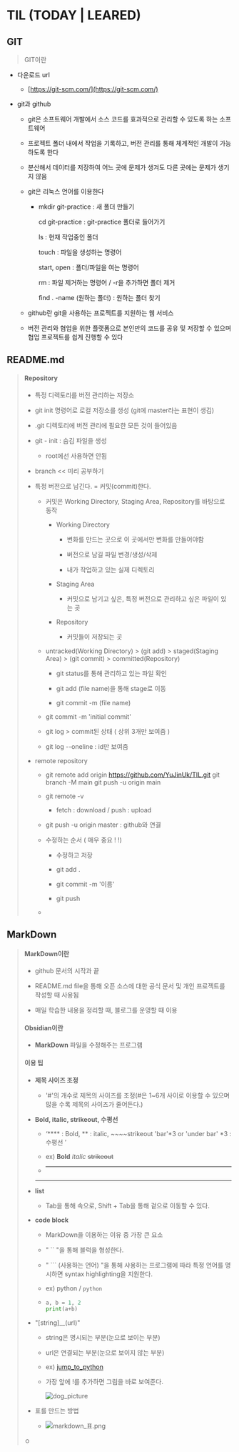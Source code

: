 # TIL (TODAY | LEARED)

## GIT

> GIT이란

- 다운로드 url
  
  - [https://git-scm.com/](https://git-scm.com/)

- git과 github
  
  - git은 소프트웨어 개발에서 소스 코드를 효과적으로 관리할 수 있도록 하는 소프트웨어
  
  - 프로젝트 폴더 내에서 작업을 기록하고, 버전 관리를 통해 체계적인 개발이 가능하도록 한다
  
  - 분산해서 데이터를 저장하여 어느 곳에 문제가 생겨도 다른 곳에는 문제가 생기지 않음
  
  - git은 리눅스 언어를 이용한다
    
    - mkdir git-practice : 새 폴더 만들기
      
      cd git-practice : git-practice 폴더로 들어가기
      
      ls : 현재 작업중인 폴더
      
      touch : 파일을 생성하는 명령어
      
      start, open : 폴더/파일을 여는 명령어
      
      rm : 파일 제거하는 명령어 / -r을 추가하면 폴더 제거
      
      find . -name (원하는 폴더) : 원하는 폴더 찾기
  
  - github란 git을 사용하는 프로젝트를 지원하는 웹 서비스
  
  - 버전 관리와 협업을 위한 플랫폼으로 본인만의 코드를 공유 및 저장할 수 있으며 협업 프로젝트를 쉽게 진행할 수 있다

## README.md

> #### Repository
> 
> - 특정 디렉토리를 버전 관리하는 저장소
> 
> - git init 명령어로 로컬 저장소를 생성 (git에 master라는 표현이 생김)
> 
> - .git 디렉토리에 버전 관리에 필요한 모든 것이 들어있음
> 
> - git - init : 숨김 파일을 생성
>   
>   - root에선 사용하면 안됨
> 
> - branch << 미리 공부하기
> 
> - 특정 버전으로 남긴다. = 커밋(commit)한다.
>   
>   - 커밋은 Working Directory, Staging Area, Repository를 바탕으로 동작
>     
>     - Working Directory
>       
>       - 변화를 만드는 곳으로 이 곳에서만 변화를 만들어야함
>       
>       - 버전으로 남길 파일 변경/생성/삭제
>       
>       - 내가 작업하고 있는 실제 디렉토리
>     
>     - Staging Area
>       
>       - 커밋으로 남기고 싶은, 특정 버전으로 관리하고 싶은 파일이 있는 곳
>     
>     - Repository
>       
>       - 커밋들이 저장되는 곳
>   
>   - untracked(Working Directory) > (git add) > staged(Staging Area) > (git commit) > committed(Repository)
>     
>     - git status를 통해 관리하고 있는 파일 확인
>     
>     - git add (file name)을 통해 stage로 이동
>     
>     - git commit -m (file name)
>   
>   - git commit -m 'initial commit'
>   
>   - git log > commit된 상태 ( 상위 3개만 보여줌 )
>   
>   - git log --oneline : id만 보여줌
> 
> - remote repository
>   
>   - git remote add origin https://github.com/YuJinUk/TIL.git
>     git branch -M main
>     git push -u origin main
>   
>   - git remote -v
>     
>     - fetch : download / push : upload
>   
>   - git push -u origin master : github와 연결
>   
>   - 수정하는 순서 ( 매우 중요 ! !)
>     
>     - 수정하고 저장
>     
>     - git add  .
>     
>     - git commit -m '이름'
>     
>     - git push
>   
>   - 

## MarkDown

> #### MarkDown이란
> 
> - github 문서의 시작과 끝
> 
> - README.md file을 통해 오픈 소스에 대한 공식 문서 및 개인 프로젝트를 작성할 때 사용됨
> 
> - 매일 학습한 내용을 정리할 때, 블로그를 운영할 때 이용
> 
> #### Obsidian이란
> 
> - **MarkDown** 파일을 수정해주는 프로그램
> 
> #### 이용 팁
> 
> - **제목 사이즈 조정**
>   
>   - '#'의 개수로 제목의 사이즈를 조정(#은 1~6개 사이로 이용할 수 있으며 많을 수록 제목의 사이즈가 줄어든다.)
> 
> - **Bold, italic, strikeout, 수평선**
>   
>   - ‘**** : Bold, ** : italic, ~~~~strikeout 'bar'*3 or 'under bar' *3 : 수평선 ’
>   
>   - ex) **Bold** *italic* ~~strikeout~~ 
>   
>   - ___
>   
>   - ------
> 
> - **list** 
>   
>   - Tab을 통해 속으로, Shift + Tab을 통해 겉으로 이동할 수 있다.
> 
> - **code block** 
>   
>   - MarkDown을 이용하는 이유 중 가장 큰 요소
>   
>   - " `` "을 통해 블럭을 형성한다.
>   
>   - " ``` (사용하는 언어) "을 통해 샤용하는 프로그램에 따라 특정 언어를 명시하면 syntax highlighting을 지원한다.
>   
>   - ex) python / `python` 
>   
>   - ```python
>     a, b = 1, 2
>     print(a+b)
>     ```
> 
> - "[string]__(url)" 
>   
>   - string은 명시되는 부분(눈으로 보이는 부분)
>   
>   - url은 연결되는 부분(눈으로 보이지 않는 부분)
>   
>   - ex) [jump_to_python](https://wikidocs.net/29)
>   
>   - 가장 앞에 !를 추가하면 그림을 바로 보여준다.
>     
>     ![dog_picture](https://hips.hearstapps.com/hmg-prod.s3.amazonaws.com/images/dog-puppy-on-garden-royalty-free-image-1586966191.jpg?crop=1.00xw:0.669xh;0,0.190xh&resize=640:*)
> 
> - 표를 만드는 방법
>   
>   - ![markdown_표.png](${hello}_assets/bc6db3ee89e13ce75656315b7ed29f9ba2f67c35.png)
> 
> ㅇ
